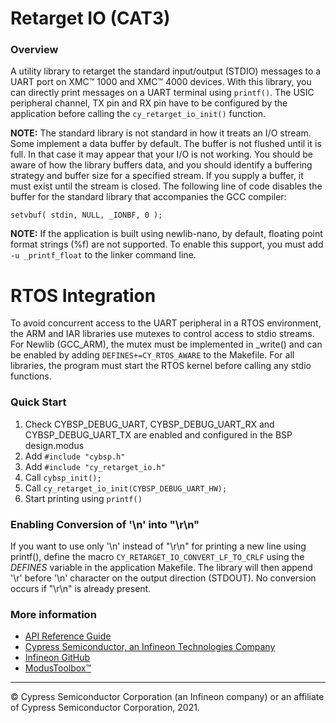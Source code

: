 # Retarget IO (CAT3)

### Overview

A utility library to retarget the standard input/output (STDIO) messages to a UART port on XMC™ 1000 and XMC™ 4000 devices. With this library, you can directly print messages on a UART terminal using `printf()`. The USIC peripheral channel, TX pin and RX pin have to be configured by the application before calling the `cy_retarget_io_init()` function.

**NOTE:** The standard library is not standard in how it treats an I/O stream. Some implement a data buffer by default. The buffer is not flushed until it is full. In that case it may appear that your I/O is not working. You should be aware of how the library buffers data, and you should identify a buffering strategy and buffer size for a specified stream. If you supply a buffer, it must exist until the stream is closed. The following line of code disables the buffer for the standard library that accompanies the GCC compiler:

    setvbuf( stdin, NULL, _IONBF, 0 );

**NOTE:** If the application is built using newlib-nano, by default, floating point format strings (%f) are not supported. To enable this support, you must add `-u _printf_float` to the linker command line.

# RTOS Integration
To avoid concurrent access to the UART peripheral in a RTOS environment, the ARM and IAR libraries use mutexes to control access to stdio streams. For Newlib (GCC_ARM), the mutex must be implemented in _write() and can be enabled by adding `DEFINES+=CY_RTOS_AWARE` to the Makefile. For all libraries, the program must start the RTOS kernel before calling any stdio functions.

### Quick Start
1. Check CYBSP_DEBUG_UART, CYBSP_DEBUG_UART_RX and CYBSP_DEBUG_UART_TX are enabled and configured in the BSP design.modus
2. Add `#include "cybsp.h"`
3. Add `#include "cy_retarget_io.h"`
4. Call `cybsp_init();`
5. Call `cy_retarget_io_init(CYBSP_DEBUG_UART_HW);`
6. Start printing using `printf()`

### Enabling Conversion of '\\n' into "\r\n"
If you want to use only '\\n' instead of "\r\n" for printing a new line using printf(), define the macro `CY_RETARGET_IO_CONVERT_LF_TO_CRLF` using the *DEFINES* variable in the application Makefile. The library will then append '\\r' before '\\n' character on the output direction (STDOUT). No conversion occurs if "\r\n" is already present.

### More information

* [API Reference Guide](https://infineon.github.io/retarget-io-cat3/html/index.html)
* [Cypress Semiconductor, an Infineon Technologies Company](http://www.cypress.com)
* [Infineon GitHub](https://github.com/infineon)
* [ModusToolbox™](https://www.cypress.com/products/modustoolbox-software-environment)

---
© Cypress Semiconductor Corporation (an Infineon company) or an affiliate of Cypress Semiconductor Corporation, 2021.
